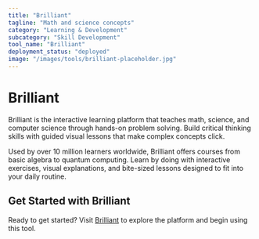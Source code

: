 ```yaml
---
title: "Brilliant"
tagline: "Math and science concepts"
category: "Learning & Development"
subcategory: "Skill Development"
tool_name: "Brilliant"
deployment_status: "deployed"
image: "/images/tools/brilliant-placeholder.jpg"
---
```


# Brilliant

Brilliant is the interactive learning platform that teaches math, science, and computer science through hands-on problem solving. Build critical thinking skills with guided visual lessons that make complex concepts click.

Used by over 10 million learners worldwide, Brilliant offers courses from basic algebra to quantum computing. Learn by doing with interactive exercises, visual explanations, and bite-sized lessons designed to fit into your daily routine.
## Get Started with Brilliant

Ready to get started? Visit [Brilliant](https://brilliant.com) to explore the platform and begin using this tool.
